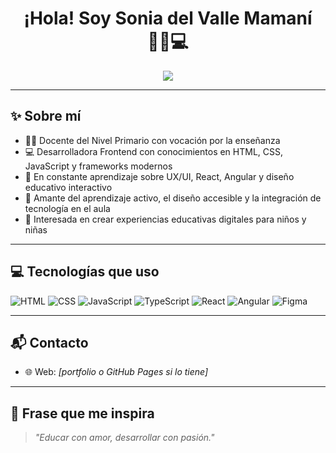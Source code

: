 <h1 align="center">¡Hola! Soy Sonia del Valle Mamaní 👩‍🏫💻</h1>

<p align="center">
  <img src="https://readme-typing-svg.demolab.com?font=Fira+Code&pause=1000&color=F06292&center=true&vCenter=true&width=450&lines=Docente+de+Nivel+Primario;Desarrolladora+Frontend;Apasionada+por+la+educaci%C3%B3n+y+la+tecnolog%C3%ADa;Aprendiendo+y+creciendo+cada+d%C3%ADa" />
</p>

---

## ✨ Sobre mí

- 👩‍🏫 Docente del Nivel Primario con vocación por la enseñanza
- 💻 Desarrolladora Frontend con conocimientos en HTML, CSS, JavaScript y frameworks modernos
- 🌱 En constante aprendizaje sobre UX/UI, React, Angular y diseño educativo interactivo
- 🧠 Amante del aprendizaje activo, el diseño accesible y la integración de tecnología en el aula
- 🧩 Interesada en crear experiencias educativas digitales para niños y niñas

---

## 💻 Tecnologías que uso

![HTML](https://img.shields.io/badge/HTML-E34F26?style=flat&logo=html5&logoColor=white)
![CSS](https://img.shields.io/badge/CSS-1572B6?style=flat&logo=css3&logoColor=white)
![JavaScript](https://img.shields.io/badge/JavaScript-F7DF1E?style=flat&logo=javascript&logoColor=black)
![TypeScript](https://img.shields.io/badge/TypeScript-3178C6?style=flat&logo=typescript&logoColor=white)
![React](https://img.shields.io/badge/React-20232A?style=flat&logo=react&logoColor=61DAFB)
![Angular](https://img.shields.io/badge/Angular-DD0031?style=flat&logo=angular&logoColor=white)
![Figma](https://img.shields.io/badge/Figma-F24E1E?style=flat&logo=figma&logoColor=white)

---

## 📬 Contacto
- 🌐 Web: *[portfolio o GitHub Pages si lo tiene]*  

---

## 🌼 Frase que me inspira

> *"Educar con amor, desarrollar con pasión."*

